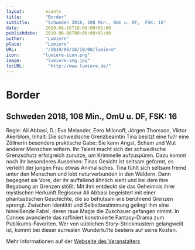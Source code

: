 ```yaml
---
layout:        events
title:         "Border"
subtitle:      "Schweden 2018, 108 Min., OmU u. DF,  FSK: 16"
date:          2019-06-16T18:00:00+01:00
publishdate:   2019-06-06T00:00:00+01:00
author:        "Lumiere"
place:         "Lumiere"
URL:           "/2019/06/16/18/00/lumiere"
icon:         "lumiere-icon.png"
image:         "lumiere-img.jpg"
locURL:         "http://www.lumiere.de/"
---
```


Border
===========

Schweden 2018, 108 Min., OmU u. DF,  FSK: 16
-----------

Regie: Ali Abbasi, D.: Eva Melander, Eero Milonoff, Jörgen Thorsson, Viktor Akerblom, Inhalt: Die schwedische Grenzbeamtin Tina besitzt eine fu?r eine Zöllnerin besonders praktische Gabe: Sie kann Angst, Scham und Wut anderer Menschen wittern. Ihr Talent macht sich der schwedische Grenzschutz erfolgreich zunutze, um Kriminelle aufzuspüren. Dazu kommt noch ihr besonderes Aussehen: Tinas Gesicht ist seltsam geformt, es verleiht der jungen Frau etwas Animalisches. Tina fühlt sich seltsam fremd unter den Menschen und lebt naturverbunden in den Wäldern. Dann begegnet sie Vore, der ihr auffallend ähnlich sieht und bei dem ihre Begabung an Grenzen stößt. Mit ihm entdeckt sie das Geheimnis ihrer mystischen Herkunft.Regisseur Ali Abbasi begeistert mit einer phantastischen Geschichte, die so behutsam wie berührend Grenzen sprengt. Zwischen Identität und Selbstbestimmung gelingt ihm eine hinreißende Fabel, deren raue Magie die Zuschauer gefangen nimmt. In Cannes avancierte das raffiniert konstruierte Fantasy-Drama zum Publikums-Favoriten. Wer von uüblichen Story-Strickmustern gelangweilt ist, kommt bei dieser surrealen Wundertu?te bestens auf seine Kosten.

Mehr Informationen auf der [Webseite des Veranstalters](http://www.lumiere.de/19/06/border.htm)
